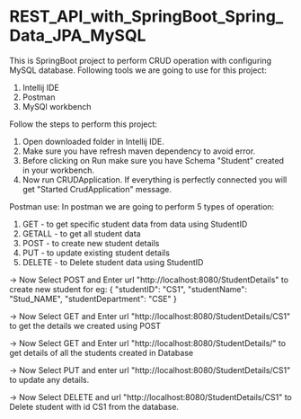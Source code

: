 # REST_API_with_SpringBoot_Spring_Data_JPA_MySQL

This is SpringBoot project to perform CRUD operation with configuring MySQL database. Following tools we are going to use for this project:
1) Intellij IDE
2) Postman
3) MySQl workbench

Follow the steps to perform this project:

1) Open downloaded folder in Intellij IDE.
2) Make sure you have refresh maven dependency to avoid error.
3) Before clicking on Run make sure you have Schema "Student" created in your workbench.
4) Now run CRUDApplication. If everything is perfectly connected you will get "Started CrudApplication" message.

 Postman use:
 In postman we are going to perform 5 types of operation:
 1) GET - to get specific student data from data using StudentID
 2) GETALL - to get all student data
 3) POST - to create new student details
 4) PUT - to update existing student details
 5) DELETE - to Delete student data using StudentID

-> Now Select POST and Enter url "http://localhost:8080/StudentDetails" to create new student 
for eg: {
    "studentID": "CS1",
    "studentName": "Stud_NAME",
    "studentDepartment": "CSE"
}

-> Now Select GET and Enter url "http://localhost:8080/StudentDetails/CS1" to get the details we created using POST

-> Now Select GET and Enter url "http://localhost:8080/StudentDetails/" to get details of all the students created in Database

-> Now Select PUT and enter url "http://localhost:8080/StudentDetails/CS1" to update any details.

-> Now Select DELETE and url "http://localhost:8080/StudentDetails/CS1" to Delete student with id CS1 from the database.
